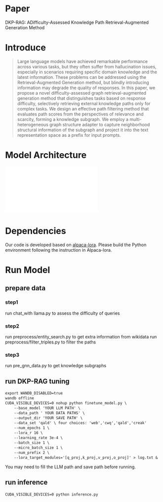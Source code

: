 # Paper
DKP-RAG: ADifficulty-Assessed Knowledge Path Retrieval-Augmented Generation Method
# Introduce
> Large language models have achieved remarkable performance across various tasks, but they often suffer from hallucination issues,
especially in scenarios requiring specific domain knowledge and the latest information. These problems can be addressed using the
Retrieval-Augmented Generation method, but blindly introducing information may degrade the quality of responses. In this paper, we
propose a novel difficulty-assessed graph retrieval-augmented generation method that distinguishes tasks based on response difficulty, selectively retrieving external knowledge paths only for complex tasks. We design an effective path filtering method that evaluates path scores from the perspectives of relevance and scarcity, forming a knowledge subgraph. We employ a multi-heterogeneous graph structure adapter to capture neighborhood structural information of the subgraph and project it into the text representation space as a prefix for input prompts.

# Model Architecture
![Model_architecture](figures/model.pdf)

#  Dependencies
Our code is developed based on [alpaca-lora](https://github.com/tloen/alpaca-lora). Please build the Python environment following the instruction in Alpaca-lora.


# Run Model

## prepare data
### step1 
run chat_with llama.py to assess the difficulty of queries

### step2
run preprocess/entity_search.py to get extra information from wikidata
run preprocess/filter_triples.py to filter the paths

### step3
run pre_gnn_data.py to get knowledge subgraphs

## run DKP-RAG tuning
```shell
export WANDB_DISABLED=true
wandb offline
CUDA_VISIBLE_DEVICES=0 nohup python finetune_model.py \
    --base_model 'YOUR LLM PATH' \
    --data_path ' YOUR DATA PATHS' \
    --output_dir 'YOUR SAVE PATH' \
    --data_set 'qald' \ four choices: 'web','cwq','qald','creak'
    --num_epochs 1 \
    --lora_r 16 \
    --learning_rate 3e-4 \
    --batch_size 1 \
    --micro_batch_size 1 \
    --num_prefix 2 \
    --lora_target_modules='[q_proj,k_proj,v_proj,o_proj]' > log.txt &
```
You may need to fill the LLM path and save path before running.

## run inference
```shell
CUDA_VISIBLE_DEVICES=0 python inference.py
```
